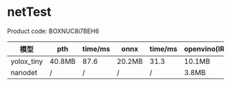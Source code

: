 # netTest

Product code: BOXNUC8i7BEH6



| 模型       | pth    | time/ms | onnx   | time/ms | openvino(IR) | time/ms | cpu% |
| ---------- | ------ | ------- | ------ | ------- | ------------ | ------- | ---- |
| yolox_tiny | 40.8MB | 87.6    | 20.2MB | 31.3    | 10.1MB       | 33.0    | 45+  |
| nanodet    |    /   |    /    |    /   |    /    | 3.8MB        | 5.90    | 13+  |



